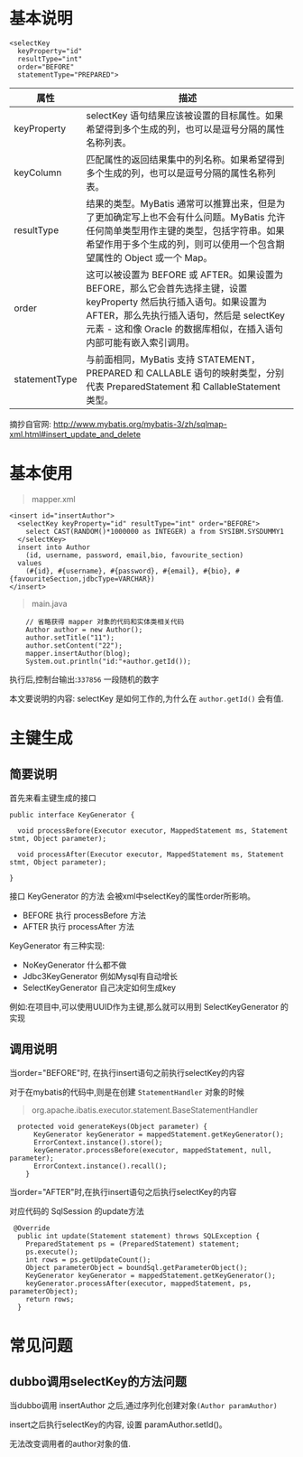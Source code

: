 # 基本说明
```
<selectKey
  keyProperty="id"
  resultType="int"
  order="BEFORE"
  statementType="PREPARED">
```


| 属性 | 描述 |
| ------ | ------ |
|keyProperty | 	selectKey 语句结果应该被设置的目标属性。如果希望得到多个生成的列，也可以是逗号分隔的属性名称列表。|
|keyColumn |	匹配属性的返回结果集中的列名称。如果希望得到多个生成的列，也可以是逗号分隔的属性名称列表。|
|resultType|	结果的类型。MyBatis 通常可以推算出来，但是为了更加确定写上也不会有什么问题。MyBatis 允许任何简单类型用作主键的类型，包括字符串。如果希望作用于多个生成的列，则可以使用一个包含期望属性的 Object 或一个 Map。|
|order |	这可以被设置为 BEFORE 或 AFTER。如果设置为 BEFORE，那么它会首先选择主键，设置 keyProperty 然后执行插入语句。如果设置为 AFTER，那么先执行插入语句，然后是 selectKey 元素 - 这和像 Oracle 的数据库相似，在插入语句内部可能有嵌入索引调用。|
|statementType |	与前面相同，MyBatis 支持 STATEMENT，PREPARED 和 CALLABLE 语句的映射类型，分别代表 PreparedStatement 和 CallableStatement 类型。|

摘抄自官网: http://www.mybatis.org/mybatis-3/zh/sqlmap-xml.html#insert_update_and_delete
# 基本使用
> mapper.xml
```
<insert id="insertAuthor">
  <selectKey keyProperty="id" resultType="int" order="BEFORE">
    select CAST(RANDOM()*1000000 as INTEGER) a from SYSIBM.SYSDUMMY1
  </selectKey>
  insert into Author
    (id, username, password, email,bio, favourite_section)
  values
    (#{id}, #{username}, #{password}, #{email}, #{bio}, #{favouriteSection,jdbcType=VARCHAR})
</insert>
```
> main.java
```
    // 省略获得 mapper 对象的代码和实体类相关代码
    Author author = new Author();
    author.setTitle("11");
    author.setContent("22");
    mapper.insertAuthor(blog);
    System.out.println("id:"+author.getId());
```
执行后,控制台输出:`337856` 一段随机的数字

本文要说明的内容: selectKey 是如何工作的,为什么在 `author.getId()` 会有值.

# 主键生成
## 简要说明
首先来看主键生成的接口
```
public interface KeyGenerator {

  void processBefore(Executor executor, MappedStatement ms, Statement stmt, Object parameter);

  void processAfter(Executor executor, MappedStatement ms, Statement stmt, Object parameter);

}
```

接口 KeyGenerator 的方法 会被xml中selectKey的属性order所影响。
- BEFORE 执行 processBefore 方法
- AFTER  执行 processAfter 方法

KeyGenerator 有三种实现:
- NoKeyGenerator  什么都不做
- Jdbc3KeyGenerator   例如Mysql有自动增长
- SelectKeyGenerator  自己决定如何生成key

例如:在项目中,可以使用UUID作为主键,那么就可以用到 SelectKeyGenerator 的实现
## 调用说明
当order="BEFORE"时, 在执行insert语句之前执行selectKey的内容

对于在mybatis的代码中,则是在创建 `StatementHandler` 对象的时候

> org.apache.ibatis.executor.statement.BaseStatementHandler
```
  protected void generateKeys(Object parameter) {
      KeyGenerator keyGenerator = mappedStatement.getKeyGenerator();
      ErrorContext.instance().store();
      keyGenerator.processBefore(executor, mappedStatement, null, parameter);
      ErrorContext.instance().recall();
    }
```

当order="AFTER"时,在执行insert语句之后执行selectKey的内容

对应代码的 SqlSession 的update方法
```
 @Override
  public int update(Statement statement) throws SQLException {
    PreparedStatement ps = (PreparedStatement) statement;
    ps.execute();
    int rows = ps.getUpdateCount();
    Object parameterObject = boundSql.getParameterObject();
    KeyGenerator keyGenerator = mappedStatement.getKeyGenerator();
    keyGenerator.processAfter(executor, mappedStatement, ps, parameterObject);
    return rows;
  }
```


# 常见问题 
## dubbo调用selectKey的方法问题
当dubbo调用 insertAuthor 之后,通过序列化创建对象`(Author paramAuthor)`

insert之后执行selectKey的内容,  设置 paramAuthor.setId()。

无法改变调用者的author对象的值.




